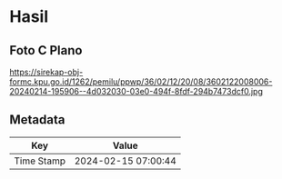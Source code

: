 # Hasil

## Foto C Plano

https://sirekap-obj-formc.kpu.go.id/1262/pemilu/ppwp/36/02/12/20/08/3602122008006-20240214-195906--4d032030-03e0-494f-8fdf-294b7473dcf0.jpg


## Metadata

| Key        | Value               |
| ---------- | ------------------- |
| Time Stamp | 2024-02-15 07:00:44 |



